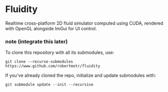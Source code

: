 # Fluidity
Realtime cross-platform 2D fluid simulator computed using CUDA, rendered with OpenGL alongside ImGui for UI control.
### note (integrate this later)
To clone this repository with all its submodules, use:

`git clone --recurse-submodules https://www.github.com/robertmotr/fluidity`

If you've already cloned the repo, initialize and update submodules with:

`git submodule update --init --recursive`

